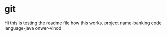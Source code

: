 # git
Hi this is testing the readme file how this works.
project name-banking
code language-java
onwer-vinod

